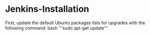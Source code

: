 # Jenkins-Installation
First, update the default Ubuntu packages lists for upgrades with the following command:
bash
'''sudo apt-get update'''
